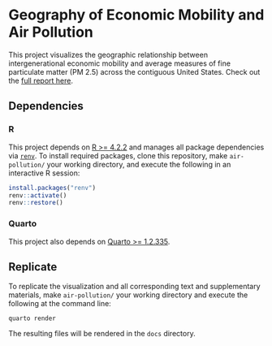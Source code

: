 # Geography of Economic Mobility and Air Pollution

This project visualizes the geographic relationship between intergenerational economic mobility
and average measures of fine particulate matter (PM 2.5) across the contiguous United States.
Check out the [full report here](https://dmolitor.com/air-pollution).

## Dependencies

### R

This project depends on [R >= 4.2.2](https://cran.r-project.org/index.html) and manages all
package dependencies via [`renv`](https://rstudio.github.io/renv/articles/renv.html).
To install required packages, clone this repository, make `air-pollution/` your working
directory, and execute the following in an interactive R session:
```r
install.packages("renv")
renv::activate()
renv::restore()
```

### Quarto

This project also depends on [Quarto >= 1.2.335](https://quarto.org/docs/get-started/).

## Replicate

To replicate the visualization and all corresponding text and supplementary materials, make
`air-pollution/` your working directory and execute the following at the command line:
```
quarto render
```
The resulting files will be rendered in the `docs` directory.
